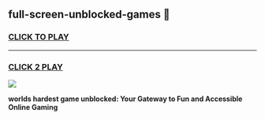 
## full-screen-unblocked-games 👋
<h3>
<a href="https://premium.freeplayer.one?title=full-screen-unblocked-games&ref=14F">CLICK TO PLAY</a></h3>
<hr>

<h3>
<a href="https://premium.freeplayer.one?title=full-screen-unblocked-games&ref=14F">CLICK 2 PLAY</a>
  
</h3>

<a href="https://premium.freeplayer.one?title=full-screen-unblocked-games&ref=12F/"><img src="https://clearcache.store/games.png"></a>


**worlds hardest game unblocked: Your Gateway to Fun and Accessible Online Gaming**
